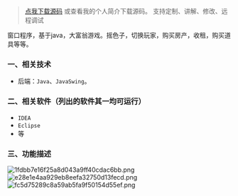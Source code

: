 
> [点我下载源码](https://www.notmaker.com) 
> 或查看我的个人简介下载源码。
> 支持定制、讲解、修改、远程调试

窗口程序，基于java，大富翁游戏。摇色子，切换玩家，购买房产，收租，购买道具等等。
### 一、相关技术
- 后端：`Java`、`JavaSwing`。

### 二、相关软件（列出的软件其一均可运行）
- `IDEA`
- `Eclipse`
- 等

### 三、功能描述
![1fdbb7e16f25a8d043a9ff40cdac6bb.png](https://img-blog.csdnimg.cn/img_convert/9294eea3907f164a3c2bdf4cdac5ec9f.png)
![e28e1e4aa929eb8eefa32750d13fecd.png](https://img-blog.csdnimg.cn/img_convert/9ceab18d77f509aa8a686e08284b944e.png)
![fc5d75289c8a59ab5fa9f50154d55ef.png](https://img-blog.csdnimg.cn/img_convert/601fb8f537295637776169352c1d2e0f.png)
